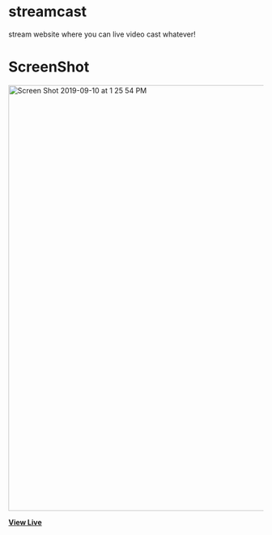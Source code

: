 # streamcast

stream website where you can live video cast whatever!

# ScreenShot

<img width="839" alt="Screen Shot 2019-09-10 at 1 25 54 PM" src="https://user-images.githubusercontent.com/28902787/64648364-98fe3b80-d3cf-11e9-8df1-30b4d15f8938.png">

**[View Live]()**
